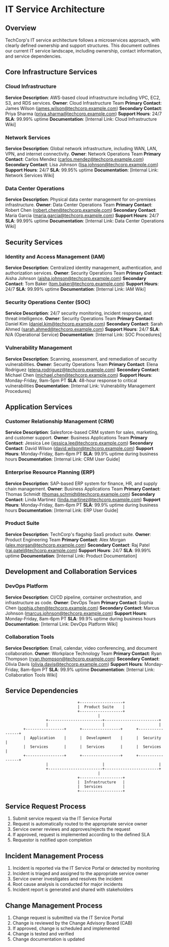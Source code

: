 # IT Service Architecture

## Overview

TechCorp's IT service architecture follows a microservices approach, with clearly defined ownership and support structures. This document outlines our current IT service landscape, including ownership, contact information, and service dependencies.

## Core Infrastructure Services

### Cloud Infrastructure
**Service Description**: AWS-based cloud infrastructure including VPC, EC2, S3, and RDS services.
**Owner**: Cloud Infrastructure Team
**Primary Contact**: James Wilson (james.wilson@techcorp.example.com)
**Secondary Contact**: Priya Sharma (priya.sharma@techcorp.example.com)
**Support Hours**: 24/7
**SLA**: 99.99% uptime
**Documentation**: [Internal Link: Cloud Infrastructure Wiki]

### Network Services
**Service Description**: Global network infrastructure, including WAN, LAN, VPN, and internet connectivity.
**Owner**: Network Operations Team
**Primary Contact**: Carlos Mendez (carlos.mendez@techcorp.example.com)
**Secondary Contact**: Lisa Johnson (lisa.johnson@techcorp.example.com)
**Support Hours**: 24/7
**SLA**: 99.95% uptime
**Documentation**: [Internal Link: Network Services Wiki]

### Data Center Operations
**Service Description**: Physical data center management for on-premises infrastructure.
**Owner**: Data Center Operations Team
**Primary Contact**: Robert Chen (robert.chen@techcorp.example.com)
**Secondary Contact**: Maria Garcia (maria.garcia@techcorp.example.com)
**Support Hours**: 24/7
**SLA**: 99.99% uptime
**Documentation**: [Internal Link: Data Center Operations Wiki]

## Security Services

### Identity and Access Management (IAM)
**Service Description**: Centralized identity management, authentication, and authorization services.
**Owner**: Security Operations Team
**Primary Contact**: Aisha Johnson (aisha.johnson@techcorp.example.com)
**Secondary Contact**: Tom Baker (tom.baker@techcorp.example.com)
**Support Hours**: 24/7
**SLA**: 99.99% uptime
**Documentation**: [Internal Link: IAM Wiki]

### Security Operations Center (SOC)
**Service Description**: 24/7 security monitoring, incident response, and threat intelligence.
**Owner**: Security Operations Team
**Primary Contact**: Daniel Kim (daniel.kim@techcorp.example.com)
**Secondary Contact**: Sarah Ahmed (sarah.ahmed@techcorp.example.com)
**Support Hours**: 24/7
**SLA**: N/A (Operational Service)
**Documentation**: [Internal Link: SOC Procedures]

### Vulnerability Management
**Service Description**: Scanning, assessment, and remediation of security vulnerabilities.
**Owner**: Security Operations Team
**Primary Contact**: Elena Rodriguez (elena.rodriguez@techcorp.example.com)
**Secondary Contact**: Michael Chen (michael.chen@techcorp.example.com)
**Support Hours**: Monday-Friday, 9am-5pm PT
**SLA**: 48-hour response to critical vulnerabilities
**Documentation**: [Internal Link: Vulnerability Management Procedures]

## Application Services

### Customer Relationship Management (CRM)
**Service Description**: Salesforce-based CRM system for sales, marketing, and customer support.
**Owner**: Business Applications Team
**Primary Contact**: Jessica Lee (jessica.lee@techcorp.example.com)
**Secondary Contact**: David Wilson (david.wilson@techcorp.example.com)
**Support Hours**: Monday-Friday, 8am-6pm PT
**SLA**: 99.9% uptime during business hours
**Documentation**: [Internal Link: CRM User Guide]

### Enterprise Resource Planning (ERP)
**Service Description**: SAP-based ERP system for finance, HR, and supply chain management.
**Owner**: Business Applications Team
**Primary Contact**: Thomas Schmidt (thomas.schmidt@techcorp.example.com)
**Secondary Contact**: Linda Martinez (linda.martinez@techcorp.example.com)
**Support Hours**: Monday-Friday, 8am-6pm PT
**SLA**: 99.9% uptime during business hours
**Documentation**: [Internal Link: ERP User Guide]

### Product Suite
**Service Description**: TechCorp's flagship SaaS product suite.
**Owner**: Product Engineering Team
**Primary Contact**: Alex Morgan (alex.morgan@techcorp.example.com)
**Secondary Contact**: Raj Patel (raj.patel@techcorp.example.com)
**Support Hours**: 24/7
**SLA**: 99.99% uptime
**Documentation**: [Internal Link: Product Documentation]

## Development and Collaboration Services

### DevOps Platform
**Service Description**: CI/CD pipeline, container orchestration, and infrastructure as code.
**Owner**: DevOps Team
**Primary Contact**: Sophia Chen (sophia.chen@techcorp.example.com)
**Secondary Contact**: Marcus Johnson (marcus.johnson@techcorp.example.com)
**Support Hours**: Monday-Friday, 8am-6pm PT
**SLA**: 99.9% uptime during business hours
**Documentation**: [Internal Link: DevOps Platform Wiki]

### Collaboration Tools
**Service Description**: Email, calendar, video conferencing, and document collaboration.
**Owner**: Workplace Technology Team
**Primary Contact**: Ryan Thompson (ryan.thompson@techcorp.example.com)
**Secondary Contact**: Olivia Davis (olivia.davis@techcorp.example.com)
**Support Hours**: Monday-Friday, 8am-6pm PT
**SLA**: 99.9% uptime
**Documentation**: [Internal Link: Collaboration Tools Wiki]

## Service Dependencies

```
                                +-------------------+
                                |  Product Suite    |
                                +-------------------+
                                         |
                  +------------------------+------------------------+
                  |                        |                        |
        +-----------------+      +-----------------+      +-----------------+
        |  Application    |      |  Development    |      |  Security       |
        |  Services       |      |  Services       |      |  Services       |
        +-----------------+      +-----------------+      +-----------------+
                  |                        |                        |
                  +------------------------+------------------------+
                                         |
                                +-------------------+
                                |  Infrastructure   |
                                |  Services         |
                                +-------------------+
```

## Service Request Process

1. Submit service request via the IT Service Portal
2. Request is automatically routed to the appropriate service owner
3. Service owner reviews and approves/rejects the request
4. If approved, request is implemented according to the defined SLA
5. Requestor is notified upon completion

## Incident Management Process

1. Incident is reported via the IT Service Portal or detected by monitoring
2. Incident is triaged and assigned to the appropriate service owner
3. Service owner investigates and resolves the incident
4. Root cause analysis is conducted for major incidents
5. Incident report is generated and shared with stakeholders

## Change Management Process

1. Change request is submitted via the IT Service Portal
2. Change is reviewed by the Change Advisory Board (CAB)
3. If approved, change is scheduled and implemented
4. Change is tested and verified
5. Change documentation is updated 